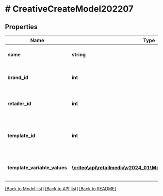 # # CreativeCreateModel202207

## Properties

Name | Type | Description | Notes
------------ | ------------- | ------------- | -------------
**name** | **string** | The name of the creative |
**brand_id** | **int** | The brand associated to the creative | [optional]
**retailer_id** | **int** | The retailer associated to the creative |
**template_id** | **int** | The creative template used for this creative |
**template_variable_values** | [**\criteo\api\retailmedia\v2024_01\Model\TemplateVariableValue[]**](TemplateVariableValue.md) | The template chosen values |

[[Back to Model list]](../../README.md#models) [[Back to API list]](../../README.md#endpoints) [[Back to README]](../../README.md)
